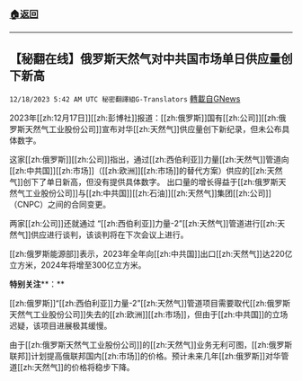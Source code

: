###  [:house:返回](README.md)
---


## 【秘翻在线】俄罗斯天然气对中共国市场单日供应量创下新高
`12/18/2023 5:42 AM UTC 秘密翻譯組G-Translators` [轉載自GNews](https://gnews.org/articles/2122928)

2023年[[zh:12月17日]][[zh:彭博社]]报道：[[zh:俄罗斯]]国有[[zh:公司]][[zh:俄罗斯天然气工业股份公司]]宣布对华[[zh:天然气]]供应量创下新纪录，但未公布具体数字。

这家[[zh:俄罗斯]][[zh:公司]]指出，通过[[zh:西伯利亚]]力量[[zh:天然气]]管道向[[zh:中共国]][[zh:市场]]（[[zh:欧洲]][[zh:市场]]的替代方案）供应的[[zh:天然气]]创下了单日新高，但没有提供具体数字。 出口量的增长得益于[[zh:俄罗斯天然气工业股份公司]]与[[zh:中共国]][[zh:石油]][[zh:天然气]]集团[[zh:公司]]（CNPC）之间的合同变更。

两家[[zh:公司]]还就通过 “[[zh:西伯利亚]]力量\-2”[[zh:天然气]]管道进行[[zh:天然气]]供应进行谈判，该谈判将在下次会议上进行。

[[zh:俄罗斯能源部]]表示，2023年全年向[[zh:中共国]]出口[[zh:天然气]]达220亿立方米，2024年将增至300亿立方米。

**特别关注****：**

[[zh:俄罗斯]]“[[zh:西伯利亚]]力量\-2”[[zh:天然气]]管道项目需要取代[[zh:俄罗斯天然气工业股份公司]]失去的[[zh:欧洲]][[zh:市场]]，但由于[[zh:中共国]]的立场迟疑，该项目进展极其缓慢。

由于[[zh:俄罗斯天然气工业股份公司]]的[[zh:天然气]]业务无利可图，[[zh:俄罗斯联邦]]计划提高俄联邦国内[[zh:市场]]的价格。预计未来几年[[zh:俄罗斯]]对华管道[[zh:天然气]]的价格将稳步下降。
